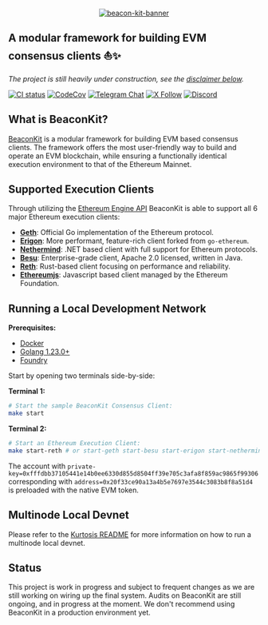 </br>

<div align="center">
  <a href="https://github.com/berachain/beacon-kit">
    <picture>
      <source media="(prefers-color-scheme: dark)" srcset="https://res.cloudinary.com/duv0g402y/image/upload/v1718034312/BeaconKitBanner.png">
      <img alt="beacon-kit-banner" src="https://res.cloudinary.com/duv0g402y/image/upload/v1718034312/BeaconKitBanner.png" width="auto" height="auto">
    </picture>
  </a>
</div>
<h2 >
  A modular framework for building EVM consensus clients ⛵️✨
</h2>

_The project is still heavily under construction, see the [disclaimer below](#status)._
<div>

[![CI status](https://github.com/berachain/beacon-kit/workflows/pipeline/badge.svg)](https://github.com/berachain/beacon-kit/actions/workflows/pipeline.yml)
[![CodeCov](https://codecov.io/gh/berachain/beacon-kit/graph/badge.svg?token=0l5iJ3ZbzV)](https://codecov.io/gh/berachain/beacon-kit)
[![Telegram Chat](https://img.shields.io/endpoint?color=neon&logo=telegram&label=chat&url=https%3A%2F%2Ftg.sumanjay.workers.dev%2Fbeacon_kit)](https://t.me/BerachainPortal)
[![X Follow](https://img.shields.io/twitter/follow/berachain)](https://x.com/berachain)
[![Discord](https://img.shields.io/discord/924442927399313448?label=discord)](https://discord.gg/berachain)

</div>

## What is BeaconKit?

[BeaconKit](https://docs.berachain.com/learn/what-is-beaconkit) is a modular framework for building EVM based consensus clients.
The framework offers the most user-friendly way to build and operate an EVM blockchain, while ensuring a functionally identical execution environment to that of the Ethereum Mainnet.

## Supported Execution Clients

Through utilizing the [Ethereum Engine API](https://github.com/ethereum/execution-apis/blob/main/src/engine)
BeaconKit is able to support all 6 major Ethereum execution clients:

- [**Geth**](https://geth.ethereum.org/): Official Go implementation of the Ethereum protocol.
- [**Erigon**](https://erigon.tech/): More performant, feature-rich client forked from `go-ethereum`.
- [**Nethermind**](https://www.nethermind.io/): .NET based client with full support for Ethereum protocols.
- [**Besu**](https://www.lfdecentralizedtrust.org/projects/besu): Enterprise-grade client, Apache 2.0 licensed, written in Java.
- [**Reth**](https://reth.rs/): Rust-based client focusing on performance and reliability.
- [**Ethereumjs**](https://ethereumjs.readthedocs.io/en/latest/#): Javascript based client managed by the Ethereum Foundation.

## Running a Local Development Network

**Prerequisites:**

- [Docker](https://docs.docker.com/engine/install/)
- [Golang 1.23.0+](https://go.dev/doc/install)
- [Foundry](https://book.getfoundry.sh/)

Start by opening two terminals side-by-side:

**Terminal 1:**

```bash
# Start the sample BeaconKit Consensus Client:
make start
```

**Terminal 2:**

```bash
# Start an Ethereum Execution Client:
make start-reth # or start-geth start-besu start-erigon start-nethermind start-ethereumjs
```

The account with
`private-key=0xfffdbb37105441e14b0ee6330d855d8504ff39e705c3afa8f859ac9865f99306`
corresponding with `address=0x20f33ce90a13a4b5e7697e3544c3083b8f8a51d4` is
preloaded with the native EVM token.

## Multinode Local Devnet

Please refer to the [Kurtosis README](https://github.com/berachain/beacon-kit/blob/main/kurtosis/README.md) for more information on how to run a multinode local devnet.

## Status

This project is work in progress and subject to frequent changes as we are still working on wiring up the final system. Audits on BeaconKit are still ongoing, and in progress at the moment. We don't recommend using BeaconKit in a production environment yet.
